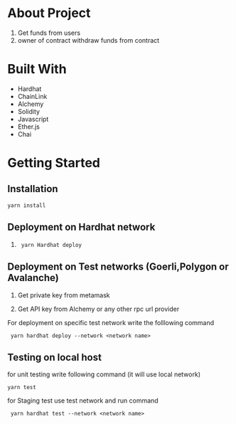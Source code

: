 # About Project
1. Get funds from users
2. owner of contract withdraw funds from contract

# Built With
* Hardhat 
* ChainLink
* Alchemy
* Solidity
* Javascript
* Ether.js
* Chai

# Getting Started

## Installation

``` yarn install ``` 

## Deployment on Hardhat network

1. ``` yarn Hardhat deploy```

## Deployment on Test networks (Goerli,Polygon or Avalanche)

1. Get private key from metamask  

2. Get API key from Alchemy or any other rpc url provider 

For deployment on specific test network write the folllowing command 

``` yarn hardhat deploy --network <network name>```


## Testing on local host 

for unit testing write following command (it will use local network)

``` yarn test ```

for Staging test use test network and run command 

``` yarn hardhat test --network <network name>```







